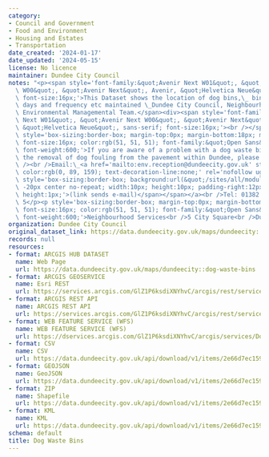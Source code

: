 ```yaml
---
category:
- Council and Government
- Food and Environment
- Housing and Estates
- Transportation
date_created: '2024-01-17'
date_updated: '2024-05-15'
license: No licence
maintainer: Dundee City Council
notes: "<p><span style='font-family:&quot;Avenir Next W01&quot;, &quot;Avenir Next\
  \ W00&quot;, &quot;Avenir Next&quot;, Avenir, &quot;Helvetica Neue&quot;, sans-serif;\
  \ font-size:16px;'>This Dataset shows the location of dog bins,\_ bins types, collection\
  \ days and frequency etc maintained \_Dundee City Council, Neighbourhood Service,\
  \ Environmental Managemental Team.</span><div><span style='font-family:&quot;Avenir\
  \ Next W01&quot;, &quot;Avenir Next W00&quot;, &quot;Avenir Next&quot;, Avenir,\
  \ &quot;Helvetica Neue&quot;, sans-serif; font-size:16px;'><br /></span></div><div><p\
  \ style='box-sizing:border-box; margin-top:0px; margin-bottom:18px; max-width:none;\
  \ font-size:16px; color:rgb(51, 51, 51); font-family:&quot;Open Sans&quot;, sans-serif;\
  \ font-weight:600;'>If you are aware of a problem with a dog waste bin, or\_require\
  \ the removal of dog fouling from the pavement within Dundee, please contact\_Environment:<br\
  \ /><br />Email:\_<a href='mailto:env.reception@dundeecity.gov.uk' style='box-sizing:border-box;\
  \ color:rgb(0, 89, 159); text-decoration-line:none;' rel='nofollow ugc'>environment@dundeecity.gov.uk<span\
  \ style='box-sizing:border-box; background:url(&quot;/sites/all/modules/extlink/extlink_s.png&quot;)\
  \ -20px center no-repeat; width:10px; height:10px; padding-right:12px;'><span style='box-sizing:border-box;\
  \ height:1px;'>(link sends e-mail)</span></span></a><br />Tel: 01382 433710 Option\
  \ 5</p><p style='box-sizing:border-box; margin-top:0px; margin-bottom:18px; max-width:none;\
  \ font-size:16px; color:rgb(51, 51, 51); font-family:&quot;Open Sans&quot;, sans-serif;\
  \ font-weight:600;'>Neighbourhood Services<br />5 City Square<br />Dundee DD1 3BA</p></div></p>"
organization: Dundee City Council
original_dataset_link: https://data.dundeecity.gov.uk/maps/dundeecity::dog-waste-bins
records: null
resources:
- format: ARCGIS HUB DATASET
  name: Web Page
  url: https://data.dundeecity.gov.uk/maps/dundeecity::dog-waste-bins
- format: ARCGIS GEOSERVICE
  name: Esri REST
  url: https://services.arcgis.com/GlZ1P6ksdiXNYhvC/arcgis/rest/services/Dog_Waste_Bins/FeatureServer/108
- format: ARCGIS REST API
  name: ARCGIS REST API
  url: https://services.arcgis.com/GlZ1P6ksdiXNYhvC/arcgis/rest/services/Dog_Waste_Bins/FeatureServer
- format: WEB FEATURE SERVICE (WFS)
  name: WEB FEATURE SERVICE (WFS)
  url: https://dservices.arcgis.com/GlZ1P6ksdiXNYhvC/arcgis/services/Dog_Waste_Bins_WFS/WFSServer?service=wfs&request=getcapabilities
- format: CSV
  name: CSV
  url: https://data.dundeecity.gov.uk/api/download/v1/items/2e66d7ec15904ba996e1b59ee272f727/csv?layers=108
- format: GEOJSON
  name: GeoJSON
  url: https://data.dundeecity.gov.uk/api/download/v1/items/2e66d7ec15904ba996e1b59ee272f727/geojson?layers=108
- format: ZIP
  name: Shapefile
  url: https://data.dundeecity.gov.uk/api/download/v1/items/2e66d7ec15904ba996e1b59ee272f727/shapefile?layers=108
- format: KML
  name: KML
  url: https://data.dundeecity.gov.uk/api/download/v1/items/2e66d7ec15904ba996e1b59ee272f727/kml?layers=108
schema: default
title: Dog Waste Bins
---
```


